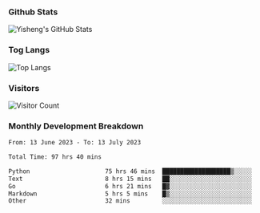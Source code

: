 ### Github Stats
![Yisheng's GitHub Stats](https://github-readme-stats-9qabuvhk1-gongyisheng.vercel.app/api?username=gongyisheng&count_private=true&show_icons=true)
### Tog Langs
![Top Langs](https://github-readme-stats-9qabuvhk1-gongyisheng.vercel.app/api/top-langs/?username=gongyisheng&layout=compact)
### Visitors
![Visitor Count](https://profile-counter.glitch.me/gongyisheng/count.svg)
### Monthly Development Breakdown
<!--START_SECTION:waka-->

```txt
From: 13 June 2023 - To: 13 July 2023

Total Time: 97 hrs 40 mins

Python                     75 hrs 46 mins  ███████████████████▒░░░░░   77.58 %
Text                       8 hrs 15 mins   ██░░░░░░░░░░░░░░░░░░░░░░░   08.46 %
Go                         6 hrs 21 mins   █▓░░░░░░░░░░░░░░░░░░░░░░░   06.51 %
Markdown                   5 hrs 5 mins    █▒░░░░░░░░░░░░░░░░░░░░░░░   05.21 %
Other                      32 mins         ░░░░░░░░░░░░░░░░░░░░░░░░░   00.56 %
```

<!--END_SECTION:waka-->
